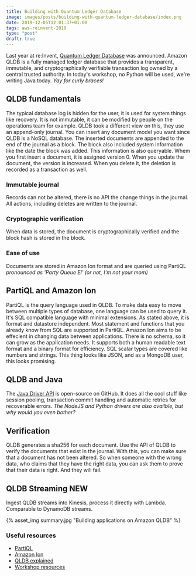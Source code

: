 ```yaml
---
title: Building with Quantum Ledger Database
image: images/posts/building-with-quantum-ledger-database/index.png
date: 2019-12-05T12:01:37+01:00
tags: aws-reinvent-2019
type: "post"
draft: true
---
```


Last year at re:Invent, [Quantum Ledger Database](https://aws.amazon.com/qldb/) was announced. Amazon QLDB is a fully managed ledger database that provides a transparent, immutable, and cryptographically verifiable transaction log ‎owned by a central trusted authority. In today's workshop, no Python will be used, we're writing Java today. *Yay for curly braces!*

## QLDB fundamentals
The typical database log is hidden for the user, it is used for system things like recovery. It is not immutable, it can be modified by people on the operations team for example. QLDB took a different view on this, they use an append-only journal. You can insert any document model you want since QLDB is a NoSQL database. The inserted documents are appended to the end of the journal as a block. The block also included system information like the date the block was added. This information is also queryable. Whem you first insert a document, it is assigned version 0. When you update the document, the version is increased. When you delete it, the deletion is recorded as a transaction as well.
### Immutable journal
Records can not be altered, there is no API the change things in the journal. All actions, including deletes are written to the journal.
### Cryptographic verification
When data is stored, the document is cryptographically verified and the block hash is stored in the block.
### Ease of use
Documents are stored in Amazon Ion format and are queried using PartiQL *pronounced as 'Party Queue El' (or not, I'm not your mom)*

## PartiQL and Amazon Ion
PartiQL is the query language used in QLDB. To make data easy to move between multiple types of database, one language can be used to query it. It's SQL compatible language with minimal extensions. As stated above, it is format and datastore independent. Most statement and functions that you already know from SQL are supported in PartiQL.
Amazon Ion aims to be effecient in changing data between applications. There is no schema, so it can grow as the application needs. It supports both a human readable text format and a binary format for efficiency. SQL scalar types are covered like numbers and strings. This thing looks like JSON, and as a MongoDB user, this looks promising.

## QLDB and Java
The [Java Driver API](https://github.com/awslabs/amazon-qldb-driver-java) is open-source on GitHub. It does all the cool stuff like session pooling, transaction commit handling and automatic retries for recoverable errors. *The NodeJS and Python drivers are also availble, but why would you even bother?*

## Verification
QLDB generates a sha256 for each document. Use the API of QLDB to verify the documents that exist in the journal. With this, you can make sure that a document has not been altered. So when someone with the wrong data, who claims that they have the right data, you can ask them to prove that their data is right. And they will fail.

## QLDB Streaming **NEW**
Ingest QLDB streams into Kinesis, process it directly with Lambda. Comparable to DynamoDB streams.

{% asset_img summary.jpg "Building applications on Amazon QLDB" %}

### Useful resources
- [PartiQL](https://aws.amazon.com/blogs/opensource/announcing-partiql-one-query-language-for-all-your-data/)
- [Amazon Ion](http://amzn.github.io/ion-docs/)
- [QLDB explained](https://www.youtube.com/watch?v=jcZ_rsLJrqk)
- [Workshop resources](https://github.com/aws-samples/amazon-qldb-dmv-sample-java)
